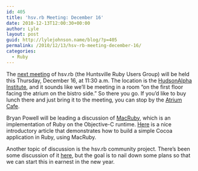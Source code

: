 ```yaml
---
id: 405
title: 'hsv.rb Meeting: December 16'
date: 2010-12-13T12:00:30+00:00
author: Lyle
layout: post
guid: http://lylejohnson.name/blog/?p=405
permalink: /2010/12/13/hsv-rb-meeting-december-16/
categories:
  - Ruby
---
```

The [next meeting](http://www.meetup.com/hsv-rb/calendar/15674137/) of hsv.rb (the Huntsville Ruby Users Group) will be held this Thursday, December 16, at 11:30 a.m. The location is the [HudsonAlpha Institute](http://maps.google.com/maps?client=safari&rls=en&oe=UTF-8&um=1&ie=UTF-8&q=hudsonalpha&fb=1&gl=us&hq=hudsonalpha&ei=e08GTfOYCIT48Ab-9sX1CA&sa=X&oi=local_group&ct=image&resnum=2&ved=0CAQQtgMwAQ), and it sounds like we&#8217;ll be meeting in a room &#8220;on the first floor facing the atrium on the bistro side.&#8221; So there you go. If you&#8217;d like to buy lunch there and just bring it to the meeting, you can stop by the [Atrium Cafe](http://www.hudsonalpha.org/atrium-café).

Bryan Powell will be leading a discussion of [MacRuby](http://www.macruby.org/), which is an implementation of Ruby on the Objective-C runtime. [Here](http://intridea.com/2010/11/22/build-a-mac-application-from-scratch-using-macruby-and-hotcocoa) is a nice introductory article that demonstrates how to build a simple Cocoa application in Ruby, using MacRuby.

Another topic of discussion is the hsv.rb community project. There&#8217;s been some discussion of it [here](http://www.meetup.com/hsv-rb/messages/boards/thread/9977196), but the goal is to nail down some plans so that we can start this in earnest in the new year.
